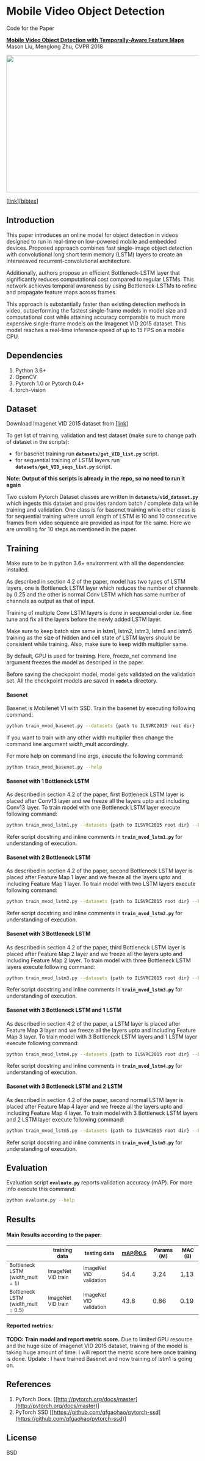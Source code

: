 Mobile Video Object Detection
========================================

Code for the Paper

**[Mobile Video Object Detection with Temporally-Aware Feature Maps][1]**
Mason Liu, Menglong Zhu, CVPR 2018

<p align="center">
  <img src="lstm_ssd_intro.png" width=640 height=360>
</p>

\[[link](http://openaccess.thecvf.com/content_cvpr_2018/papers/Liu_Mobile_Video_Object_CVPR_2018_paper.pdf)\]\[[bibtex](
https://scholar.googleusercontent.com/scholar.bib?q=info:hq5rcMUUXysJ:scholar.google.com/&output=citation&scisig=AAGBfm0AAAAAXLdwXcU5g_wiMQ40EvbHQ9kTyvfUxffh&scisf=4&ct=citation&cd=-1&hl=en)\]

Introduction
------------

This paper introduces an online model for object detection in videos designed to run in real-time on low-powered mobile and embedded devices. Proposed approach combines fast single-image object detection with convolutional long short term memory (LSTM) layers to create an interweaved recurrent-convolutional architecture. 

Additionally, authors propose an efficient Bottleneck-LSTM layer that significantly reduces computational cost compared to regular LSTMs. This network achieves temporal awareness by using Bottleneck-LSTMs to refine and propagate feature maps across frames. 

This approach is substantially faster than existing detection methods in video, outperforming the fastest single-frame models in model size and computational cost while attaining accuracy comparable to much more expensive single-frame models on the Imagenet VID 2015 dataset. This model reaches a real-time inference speed of up to 15 FPS on a mobile CPU.

Dependencies
------------

1. Python 3.6+
2. OpenCV
3. Pytorch 1.0 or Pytorch 0.4+
4. torch-vision

Dataset 
-------

Download Imagenet VID 2015 dataset from \[[link](http://bvisionweb1.cs.unc.edu/ilsvrc2015/download-videos-3j16.php​)\]

To get list of training, validation and test dataset (make sure to change path of dataset in the scripts):
 * for basenet training run **`datasets/get_VID_list.py`** script.
 * for sequential training of LSTM layers run **`datasets/get_VID_seqs_list.py`** script.

**Note: Output of this scripts is already in the repo, so no need to run it again**
 

Two custom Pytorch Dataset classes are written in **`datasets/vid_dataset.py`** which ingests this dataset and
provides random batch / complete data while training and validation. One class is for basenet training while other class is for sequential training where unroll length of LSTM is 10 and 10 consecutive frames from video sequence are provided as input for the same. Here we are unrolling for 10 steps as mentioned in the paper. 


Training
--------

Make sure to be in python 3.6+ environment with all the dependencies installed.

As described in section 4.2 of the paper, model has two types of LSTM layers, one is Bottleneck LSTM layer which reduces the number of channels by 0.25 and the other is normal Conv LSTM which has same number of channels as output as that of input.

Training of multiple Conv LSTM layers is done in sequencial order i.e. fine tune and fix all the layers before the newly added LSTM layer.

Make sure to keep batch size same in lstm1, lstm2, lstm3, lstm4 and lstm5 training as the size of hidden and cell state of LSTM layers should be consistent while training. Also, make sure to keep width multiplier same.

By default, GPU is used for training. Here, freeze_net command line argument freezes the model as descriped in the paper. 

Before saving the checkpoint model, model gets validated on the validation set. All the checkpoint models are saved in **`models`** directory.

#### Basenet

Basenet is Mobilenet V1 with SSD. Train the basenet by executing following command: 

```sh
python train_mvod_basenet.py --datasets {path to ILSVRC2015 root dir} --batch_size 60 --num_epochs 30 --width_mult 1
```
If you want to train with any other width multiplier then change the command line argument width_mult accordingly.

For more help on command line args, execute the following command:

```sh
python train_mvod_basenet.py --help
```
#### Basenet with 1 Bottleneck LSTM 

As described in section 4.2 of the paper, first Bottleneck LSTM layer is placed after Conv13 layer and we freeze all the layers upto and including Conv13 layer.
To train model with one Bottleneck LSTM layer execute following command:

```sh
python train_mvod_lstm1.py --datasets {path to ILSVRC2015 root dir} --batch_size 10 --num_epochs 30 --pretrained {path to pretrained basenet model} --width_mult 1 --freeze_net
```
Refer script docstring and inline comments in **`train_mvod_lstm1.py`** for understanding of execution.

#### Basenet with 2 Bottleneck LSTM

As described in section 4.2 of the paper, second Bottleneck LSTM layer is placed after Feature Map 1 layer and we freeze all the layers upto and including Feature Map 1 layer.
To train model with two LSTM layers execute following command:

```sh
python train_mvod_lstm2.py --datasets {path to ILSVRC2015 root dir} --batch_size 10 --num_epochs 30 --pretrained {path to pretrained lstm 1} --width_mult 1 --freeze_net 
```
Refer script docstring and inline comments in **`train_mvod_lstm2.py`** for understanding of execution.


#### Basenet with 3 Bottleneck LSTM

As described in section 4.2 of the paper, third Bottleneck LSTM layer is placed after Feature Map 2 layer and we freeze all the layers upto and including Feature Map 2 layer.
To train model with three Bottleneck LSTM layers execute following command:

```sh
python train_mvod_lstm3.py --datasets {path to ILSVRC2015 root dir} --batch_size 10 --num_epochs 30 --pretrained {path to pretrained lstm 2} --width_mult 1 --freeze_net
```
Refer script docstring and inline comments in **`train_mvod_lstm3.py`** for understanding of execution.

#### Basenet with 3 Bottleneck LSTM and 1 LSTM

As described in section 4.2 of the paper, a LSTM layer is placed after Feature Map 3 layer and we freeze all the layers upto and including Feature Map 3 layer.
To train model with 3 Bottleneck LSTM layers and 1 LSTM layer execute following command:

```sh
python train_mvod_lstm4.py --datasets {path to ILSVRC2015 root dir} --batch_size 10 --num_epochs 30 --pretrained {path to pretrained lstm 3} --width_mult 1 --freeze_net
```
Refer script docstring and inline comments in **`train_mvod_lstm4.py`** for understanding of execution.

#### Basenet with 3 Bottleneck LSTM and 2 LSTM

As described in section 4.2 of the paper, second normal LSTM layer is placed after Feature Map 4 layer and we freeze all the layers upto and including Feature Map 4 layer.
To train model with 3 Bottleneck LSTM layers and 2 LSTM layer execute following command:

```sh
python train_mvod_lstm5.py --datasets {path to ILSVRC2015 root dir} --batch_size 10 --num_epochs 30 --pretrained {path to pretrained lstm 4} --width_mult 1 --freeze_net
```
Refer script docstring and inline comments in **`train_mvod_lstm5.py`** for understanding of execution.

Evaluation
----------


Evaluation script **`evaluate.py`** reports validation accuracy (mAP).
For more info execute this command:

```sh
python evaluate.py --help
```


Results
-------
#### Main Results according to the paper:


|                                 | <sub>training data</sub>     | <sub>testing data</sub> | <sub>mAP@0.5</sub> |<sub>Params (M)</sub>|<sub>MAC (B)</sub>|
|---------------------------------|-------------------|--------------|---------|--------|--------|
| <sub>Bottleneck LSTM</br>(width_mult = 1)</sub>                    | <sub>ImageNet VID train</sub> | <sub>ImageNet VID validation</sub> | 54.4   | 3.24	| 1.13	|
| <sub>Bottleneck LSTM</br>(width_mult = 0.5)</sub>           | <sub>ImageNet VID train</sub> | <sub>ImageNet VID validation</sub> | 43.8    | 0.86	| 0.19	|

#### Reported metrics:

**TODO: Train model and report metric score.** Due to limited GPU resource and the huge size of Imagenet VID 2015 dataset, training of the model is taking huge amount of time. I will report the metric score here once training is done. Update : I have trained Basenet and now training of lstm1  is going on.

References
----------

1. PyTorch Docs. [[http://pytorch.org/docs/master](http://pytorch.org/docs/master)]
2. PyTorch SSD [[https://github.com/qfgaohao/pytorch-ssd](https://github.com/qfgaohao/pytorch-ssd)]


License
-------

BSD

[1]: https://arxiv.org/abs/1711.06368